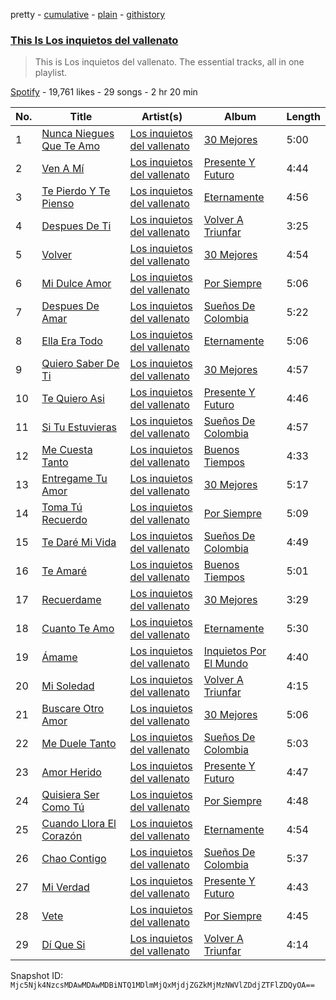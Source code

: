 pretty - [cumulative](/playlists/cumulative/37i9dQZF1DZ06evO0HGqVQ.md) - [plain](/playlists/plain/37i9dQZF1DZ06evO0HGqVQ) - [githistory](https://github.githistory.xyz/mackorone/spotify-playlist-archive/blob/main/playlists/plain/37i9dQZF1DZ06evO0HGqVQ)

### [This Is Los inquietos del vallenato](https://open.spotify.com/playlist/37i9dQZF1DZ06evO0HGqVQ)

> This is Los inquietos del vallenato\. The essential tracks, all in one playlist.

[Spotify](https://open.spotify.com/user/spotify) - 19,761 likes - 29 songs - 2 hr 20 min

| No. | Title | Artist(s) | Album | Length |
|---|---|---|---|---|
| 1 | [Nunca Niegues Que Te Amo](https://open.spotify.com/track/0XWWn8bfpir8M3YHq1h7uJ) | [Los inquietos del vallenato](https://open.spotify.com/artist/1i2sOJlmgkWrWx28rB17Bd) | [30 Mejores](https://open.spotify.com/album/3q8OdkyrGwVNUgiKTvvCZX) | 5:00 |
| 2 | [Ven A Mí](https://open.spotify.com/track/3FbY8IsVYAnchlr4wQfH2e) | [Los inquietos del vallenato](https://open.spotify.com/artist/1i2sOJlmgkWrWx28rB17Bd) | [Presente Y Futuro](https://open.spotify.com/album/3oeBPJdALfu8Ou124ezdxt) | 4:44 |
| 3 | [Te Pierdo Y Te Pienso](https://open.spotify.com/track/0WNAzUD7bWABK4ZFui9r4k) | [Los inquietos del vallenato](https://open.spotify.com/artist/1i2sOJlmgkWrWx28rB17Bd) | [Eternamente](https://open.spotify.com/album/0xsLFXW6C2juv4RIGc57Xi) | 4:56 |
| 4 | [Despues De Ti](https://open.spotify.com/track/3IgW1DodMOAua5GWZXRuBJ) | [Los inquietos del vallenato](https://open.spotify.com/artist/1i2sOJlmgkWrWx28rB17Bd) | [Volver A Triunfar](https://open.spotify.com/album/70Z5OTH97swUCDxPvUC6am) | 3:25 |
| 5 | [Volver](https://open.spotify.com/track/76k5BZctXgW2IyrYjKGNP6) | [Los inquietos del vallenato](https://open.spotify.com/artist/1i2sOJlmgkWrWx28rB17Bd) | [30 Mejores](https://open.spotify.com/album/3q8OdkyrGwVNUgiKTvvCZX) | 4:54 |
| 6 | [Mi Dulce Amor](https://open.spotify.com/track/4ZSvjWWlGJo0x4D9ukmtxU) | [Los inquietos del vallenato](https://open.spotify.com/artist/1i2sOJlmgkWrWx28rB17Bd) | [Por Siempre](https://open.spotify.com/album/7d4AUGntqzeyRONGCnKNwH) | 5:06 |
| 7 | [Despues De Amar](https://open.spotify.com/track/3THoklpD03FgHwhewfkkTo) | [Los inquietos del vallenato](https://open.spotify.com/artist/1i2sOJlmgkWrWx28rB17Bd) | [Sueños De Colombia](https://open.spotify.com/album/1vuMn7RizfL3iML7zpD81q) | 5:22 |
| 8 | [Ella Era Todo](https://open.spotify.com/track/1MldC2AUalcu3fYRFHalHS) | [Los inquietos del vallenato](https://open.spotify.com/artist/1i2sOJlmgkWrWx28rB17Bd) | [Eternamente](https://open.spotify.com/album/0xsLFXW6C2juv4RIGc57Xi) | 5:06 |
| 9 | [Quiero Saber De Ti](https://open.spotify.com/track/5Q9eoqeg4Z3c8wIsesbkaI) | [Los inquietos del vallenato](https://open.spotify.com/artist/1i2sOJlmgkWrWx28rB17Bd) | [30 Mejores](https://open.spotify.com/album/3q8OdkyrGwVNUgiKTvvCZX) | 4:57 |
| 10 | [Te Quiero Asi](https://open.spotify.com/track/3avvOq4Nziye4oNcHeruKu) | [Los inquietos del vallenato](https://open.spotify.com/artist/1i2sOJlmgkWrWx28rB17Bd) | [Presente Y Futuro](https://open.spotify.com/album/3oeBPJdALfu8Ou124ezdxt) | 4:46 |
| 11 | [Si Tu Estuvieras](https://open.spotify.com/track/3aOjKxYkSW7MY9PQTNdSJk) | [Los inquietos del vallenato](https://open.spotify.com/artist/1i2sOJlmgkWrWx28rB17Bd) | [Sueños De Colombia](https://open.spotify.com/album/1vuMn7RizfL3iML7zpD81q) | 4:57 |
| 12 | [Me Cuesta Tanto](https://open.spotify.com/track/02csRDSUBEhhAEYhCXZigc) | [Los inquietos del vallenato](https://open.spotify.com/artist/1i2sOJlmgkWrWx28rB17Bd) | [Buenos Tiempos](https://open.spotify.com/album/6NtDDdlGtmJZhQ9kNQcm9V) | 4:33 |
| 13 | [Entregame Tu Amor](https://open.spotify.com/track/0KR2dfNLJJCmObaAc5r1f7) | [Los inquietos del vallenato](https://open.spotify.com/artist/1i2sOJlmgkWrWx28rB17Bd) | [30 Mejores](https://open.spotify.com/album/3q8OdkyrGwVNUgiKTvvCZX) | 5:17 |
| 14 | [Toma Tú Recuerdo](https://open.spotify.com/track/6Ow8ycrYyPdeV5YJK5hOwH) | [Los inquietos del vallenato](https://open.spotify.com/artist/1i2sOJlmgkWrWx28rB17Bd) | [Por Siempre](https://open.spotify.com/album/7d4AUGntqzeyRONGCnKNwH) | 5:09 |
| 15 | [Te Daré Mi Vida](https://open.spotify.com/track/6Z9tcXNPG9iDkDmn1BYntB) | [Los inquietos del vallenato](https://open.spotify.com/artist/1i2sOJlmgkWrWx28rB17Bd) | [Sueños De Colombia](https://open.spotify.com/album/1vuMn7RizfL3iML7zpD81q) | 4:49 |
| 16 | [Te Amaré](https://open.spotify.com/track/2k7Ems2UPjfIPKOrsLOc8I) | [Los inquietos del vallenato](https://open.spotify.com/artist/1i2sOJlmgkWrWx28rB17Bd) | [Buenos Tiempos](https://open.spotify.com/album/6NtDDdlGtmJZhQ9kNQcm9V) | 5:01 |
| 17 | [Recuerdame](https://open.spotify.com/track/4MaCRgEVU0iP2gIfnCLATK) | [Los inquietos del vallenato](https://open.spotify.com/artist/1i2sOJlmgkWrWx28rB17Bd) | [30 Mejores](https://open.spotify.com/album/3q8OdkyrGwVNUgiKTvvCZX) | 3:29 |
| 18 | [Cuanto Te Amo](https://open.spotify.com/track/2A0HoB15jVgk4oiMeSvtCZ) | [Los inquietos del vallenato](https://open.spotify.com/artist/1i2sOJlmgkWrWx28rB17Bd) | [Eternamente](https://open.spotify.com/album/0xsLFXW6C2juv4RIGc57Xi) | 5:30 |
| 19 | [Ámame](https://open.spotify.com/track/5AzwDUHIsSSdcsvRgIcmZu) | [Los inquietos del vallenato](https://open.spotify.com/artist/1i2sOJlmgkWrWx28rB17Bd) | [Inquietos Por El Mundo](https://open.spotify.com/album/4ZfQmJiIAjQyOivNcmprP1) | 4:40 |
| 20 | [Mi Soledad](https://open.spotify.com/track/0p0Uirdld5PsK93kGRj9Xv) | [Los inquietos del vallenato](https://open.spotify.com/artist/1i2sOJlmgkWrWx28rB17Bd) | [Volver A Triunfar](https://open.spotify.com/album/70Z5OTH97swUCDxPvUC6am) | 4:15 |
| 21 | [Buscare Otro Amor](https://open.spotify.com/track/0awm6OBJOIRLhmkqA9ox4H) | [Los inquietos del vallenato](https://open.spotify.com/artist/1i2sOJlmgkWrWx28rB17Bd) | [30 Mejores](https://open.spotify.com/album/3q8OdkyrGwVNUgiKTvvCZX) | 5:06 |
| 22 | [Me Duele Tanto](https://open.spotify.com/track/79uBJc5O5X73EpTaBIf5Tj) | [Los inquietos del vallenato](https://open.spotify.com/artist/1i2sOJlmgkWrWx28rB17Bd) | [Sueños De Colombia](https://open.spotify.com/album/1vuMn7RizfL3iML7zpD81q) | 5:03 |
| 23 | [Amor Herido](https://open.spotify.com/track/2GyJHfivuSxcBWktSrFwxm) | [Los inquietos del vallenato](https://open.spotify.com/artist/1i2sOJlmgkWrWx28rB17Bd) | [Presente Y Futuro](https://open.spotify.com/album/3oeBPJdALfu8Ou124ezdxt) | 4:47 |
| 24 | [Quisiera Ser Como Tú](https://open.spotify.com/track/6rjlsRmIKcb6YDNLpoPERj) | [Los inquietos del vallenato](https://open.spotify.com/artist/1i2sOJlmgkWrWx28rB17Bd) | [Por Siempre](https://open.spotify.com/album/7d4AUGntqzeyRONGCnKNwH) | 4:48 |
| 25 | [Cuando Llora El Corazón](https://open.spotify.com/track/1vsWun46LmODh9NAjxgbZP) | [Los inquietos del vallenato](https://open.spotify.com/artist/1i2sOJlmgkWrWx28rB17Bd) | [Eternamente](https://open.spotify.com/album/0xsLFXW6C2juv4RIGc57Xi) | 4:54 |
| 26 | [Chao Contigo](https://open.spotify.com/track/5P3qMFkwljuv7WzIap2Hdx) | [Los inquietos del vallenato](https://open.spotify.com/artist/1i2sOJlmgkWrWx28rB17Bd) | [Sueños De Colombia](https://open.spotify.com/album/1vuMn7RizfL3iML7zpD81q) | 5:37 |
| 27 | [Mi Verdad](https://open.spotify.com/track/58M6OJgMxVaIwKICWBBkl2) | [Los inquietos del vallenato](https://open.spotify.com/artist/1i2sOJlmgkWrWx28rB17Bd) | [Presente Y Futuro](https://open.spotify.com/album/3oeBPJdALfu8Ou124ezdxt) | 4:43 |
| 28 | [Vete](https://open.spotify.com/track/66TGTBRnnWmYtIvWIMPfSs) | [Los inquietos del vallenato](https://open.spotify.com/artist/1i2sOJlmgkWrWx28rB17Bd) | [Por Siempre](https://open.spotify.com/album/7d4AUGntqzeyRONGCnKNwH) | 4:45 |
| 29 | [Dí Que Si](https://open.spotify.com/track/53AITagQlfL2GyCTH6TMPQ) | [Los inquietos del vallenato](https://open.spotify.com/artist/1i2sOJlmgkWrWx28rB17Bd) | [Volver A Triunfar](https://open.spotify.com/album/70Z5OTH97swUCDxPvUC6am) | 4:14 |

Snapshot ID: `Mjc5Njk4NzcsMDAwMDAwMDBiNTQ1MDlmMjQxMjdjZGZkMjMzNWVlZDdjZTFlZDQyOA==`
